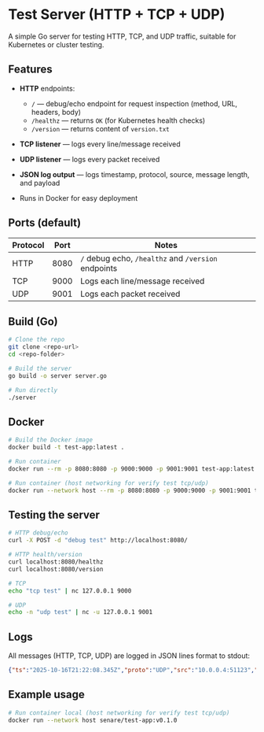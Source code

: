 # Test Server (HTTP + TCP + UDP)

A simple Go server for testing HTTP, TCP, and UDP traffic, suitable for Kubernetes or cluster testing.

## Features

* **HTTP** endpoints:

    * `/` — debug/echo endpoint for request inspection (method, URL, headers, body)
    * `/healthz` — returns `OK` (for Kubernetes health checks)
    * `/version` — returns content of `version.txt`
* **TCP listener** — logs every line/message received
* **UDP listener** — logs every packet received
* **JSON log output** — logs timestamp, protocol, source, message length, and payload
* Runs in Docker for easy deployment

## Ports (default)

| Protocol | Port | Notes                                               |
| -------- | ---- | --------------------------------------------------- |
| HTTP     | 8080 | `/` debug echo, `/healthz` and `/version` endpoints |
| TCP      | 9000 | Logs each line/message received                     |
| UDP      | 9001 | Logs each packet received                           |

## Build (Go)

```bash
# Clone the repo
git clone <repo-url>
cd <repo-folder>

# Build the server
go build -o server server.go

# Run directly
./server
```

## Docker

```bash
# Build the Docker image
docker build -t test-app:latest .

# Run container
docker run --rm -p 8080:8080 -p 9000:9000 -p 9001:9001 test-app:latest

# Run container (host networking for verify test tcp/udp)
docker run --network host --rm -p 8080:8080 -p 9000:9000 -p 9001:9001 test-app:latest
```

## Testing the server

```bash
# HTTP debug/echo
curl -X POST -d "debug test" http://localhost:8080/

# HTTP health/version
curl localhost:8080/healthz
curl localhost:8080/version

# TCP
echo "tcp test" | nc 127.0.0.1 9000

# UDP
echo -n "udp test" | nc -u 127.0.0.1 9001
```

## Logs

All messages (HTTP, TCP, UDP) are logged in JSON lines format to stdout:

```json
{"ts":"2025-10-16T21:22:08.345Z","proto":"UDP","src":"10.0.0.4:51123","len":11,"text":"ping test","hex":"70696e672074657374"}
```


## Example usage
```bash
# Run container local (host networking for verify test tcp/udp)
docker run --network host senare/test-app:v0.1.0
```